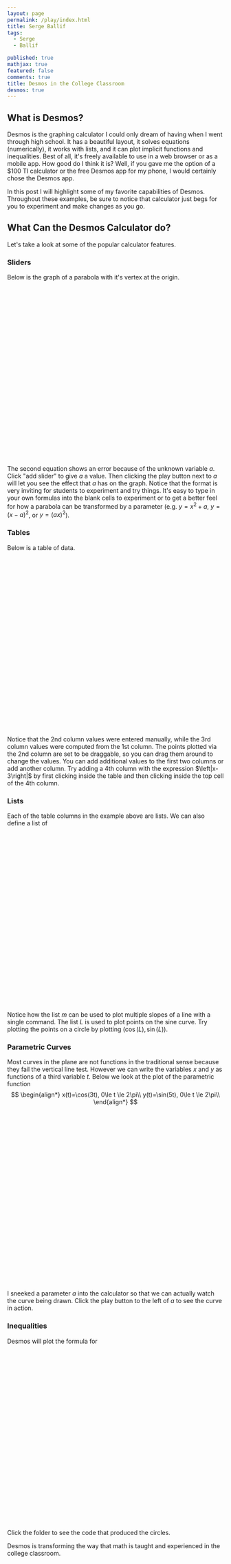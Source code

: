 ```yaml
---
layout: page
permalink: /play/index.html
title: Serge Ballif
tags: 
  - Serge
  - Ballif

published: true
mathjax: true
featured: false
comments: true
title: Desmos in the College Classroom
desmos: true
---
```


## What is Desmos?

Desmos is the graphing calculator I could only dream of having when I went through high school. It has a beautiful layout, it solves equations (numerically), it works with lists, and it can plot implicit functions and inequalities. Best of all, it's freely available to use in a web browser or as a mobile app. How good do I think it is? Well, if you gave me the option of a $\$100$ TI calculator or the free Desmos app for my phone, I would certainly chose the Desmos app.

In this post I will highlight some of my favorite capabilities of Desmos. Throughout these examples, be sure to notice that calculator just begs for you to experiment and make changes as you go.

## What Can the Desmos Calculator do?

Let's take a look at some of the popular calculator features. 

### Sliders

Below is the graph of a parabola with it's vertex at the origin. 

<p><div id="calculator" style="width: 700px; height: 400px; margin: auto;"></div></p>

<script>
    var elt = document.getElementById('calculator');
    var calculator = Desmos.Calculator(elt);
    calculator.setExpression({id:'graph1', latex:'y=x^2'});
    
    calculator.setExpression({
  id: '2',
  latex: 'y=ax^2',
  color: '#662225'
});
</script>

The second equation shows an error because of the unknown variable $a$. Click "add slider" to give $a$ a value. Then clicking the play button next to $a$ will let you see the effect that $a$ has on the graph. Notice that the format is very inviting for students to experiment and try things. It's easy to type in your own formulas into the blank cells to experiment or to get a better feel for how a parabola can be transformed by a parameter (e.g. $y=x^2+a$, $y=(x-a)^2$, or $y=(ax)^2$).

### Tables

Below is a table of data.

<p><div id="calculator2" style="width: 700px; height: 400px; margin: auto;"></div></p>
  <script >
    var elt = document.getElementById('calculator2');
    var calculator = Desmos.Calculator(elt);

calculator.setExpression({
  type: 'table',
  columns: [
    {
      latex: 'x',
      values: ['1', '2', '3', '4', '5']
    },
    {
      latex: 'y',
      values: ['1', '4', '9', '16', '25'],
      dragMode: Desmos.DragModes.XY
    },
    {
      latex: 'x^2',
      color: Desmos.Colors.BLUE,
      columnMode: Desmos.ColumnModes.LINES
    }
  ]
});
  </script>

<p>
Notice that the 2nd column values were entered manually, while the 3rd column values were computed from the 1st column. The points plotted via the 2nd column are set to be draggable, so you can drag them around to change the values. You can add additional values to the first two columns or add another column. Try adding a 4th column with the expression $\left|x-3\right|$ by first clicking inside the table and then clicking inside the top cell of the 4th column.
</p>

### Lists

Each of the table columns in the example above are lists. We can also define a  list of 

<p><div id="calculator3" style="width: 700px; height: 400px; margin: auto;"></div></p>
<script>
    var elt = document.getElementById('calculator3');
    var calculator = Desmos.Calculator(elt);
    calculator.setMathBounds({
  left: -1,
  right: 7,
  bottom: -1.3,
  top: 1.3
});
    calculator.setExpression({id:'graph1', latex:'m=[5,4,3,2,1]'}); 
    calculator.setExpression({
  id: '2',
  latex: 'y=mx',
  color: '#662225'
});
    calculator.setExpression({
  id: '3',
  latex: 'L=[0,0.2,...,6]'
});
    calculator.setExpression({
  id: '4',
  latex: '(L,sin(L))'
});
</script>

Notice how the list $m$ can be used to plot multiple slopes of a line with a single command. The list $L$ is used to plot points on the sine curve. Try plotting the points on a circle by plotting $(\cos(L),\sin(L))$.

### Parametric Curves
Most curves in the plane are not functions in the traditional sense because they fail the vertical line test. However we can write the variables $x$ and $y$ as functions of a third variable $t$. Below we look at the plot of the parametric function
$$
\begin{align*}
x(t)=\cos(3t), 0\le t \le 2\pi\\
y(t)=\sin(5t), 0\le t \le 2\pi\\
\end{align*}
$$
<p><div id="calculator4" style="width: 700px; height: 400px; margin: auto;"></div></p>
<script>
    var elt = document.getElementById('calculator4');
    var calculator = Desmos.Calculator(elt);
    calculator.setMathBounds({
  left: -2,
  right: 2,
  bottom: -2,
  top: 2
});
    calculator.setExpression({id:'2', latex:'(cos(3at),sin(5at))', domain:{ min: 0, max: 6.28 }, color: Desmos.Colors.BLACK}); 
    calculator.setExpression({id:'3', latex:'a=1', sliderBounds: { min: 0, max: 1}}); 
</script>

I sneeked a parameter $a$ into the calculator so that we can actually watch the curve being drawn. Click the play button to the left of $a$ to see the curve in action.

### Inequalities
Desmos will plot the formula for 

<p><div id="calculator5" style="width: 700px; height: 400px; margin: auto;"></div></p>
<script>
    var elt = document.getElementById('calculator5');
    var calculator = Desmos.Calculator(elt);
    calculator.setMathBounds({
  left: -4,
  right: 4,
  bottom: -4,
  top: 4
});
    calculator.setExpression({"id":"2","type":"folder","title":"Click the circle on my left.","memberIds":{'3':true},"hidden":false,"collapsed":true,"secret":false}); 
    calculator.setExpression({id:'3', latex:'x^2+y^2 \\le a', color: Desmos.Colors.RED}); 
    calculator.setExpression({
  id: '4',
  latex: 'a=[1,...,10]'
});
</script>

Click the folder to see the code that produced the circles.







Desmos is transforming the way that math is taught and experienced in the college classroom. 



